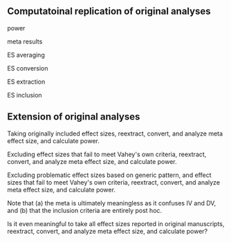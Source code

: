 ## Computatoinal replication of original analyses

power 

meta results

ES averaging

ES conversion

ES extraction

ES inclusion



## Extension of original analyses

Taking originally included effect sizes, reextract, convert, and analyze meta effect size, and calculate power.

Excluding effect sizes that fail to meet Vahey's own criteria, reextract, convert, and analyze meta effect size, and calculate power.

Excluding problematic effect sizes based on generic pattern, and effect sizes that fail to meet Vahey's own criteria, reextract, convert, and analyze meta effect size, and calculate power.

Note that (a) the meta is ultimately meaningless as it confuses IV and DV, and (b) that the inclusion criteria are entirely post hoc.

Is it even meaningful to take all effect sizes reported in original manuscripts, reextract, convert, and analyze meta effect size, and calculate power? 

